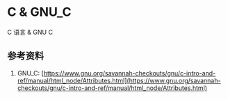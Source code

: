 # C & GNU_C
C 语言 & GNU C 


## 参考资料
1. GNU_C: [https://www.gnu.org/savannah-checkouts/gnu/c-intro-and-ref/manual/html_node/Attributes.html](https://www.gnu.org/savannah-checkouts/gnu/c-intro-and-ref/manual/html_node/Attributes.html)